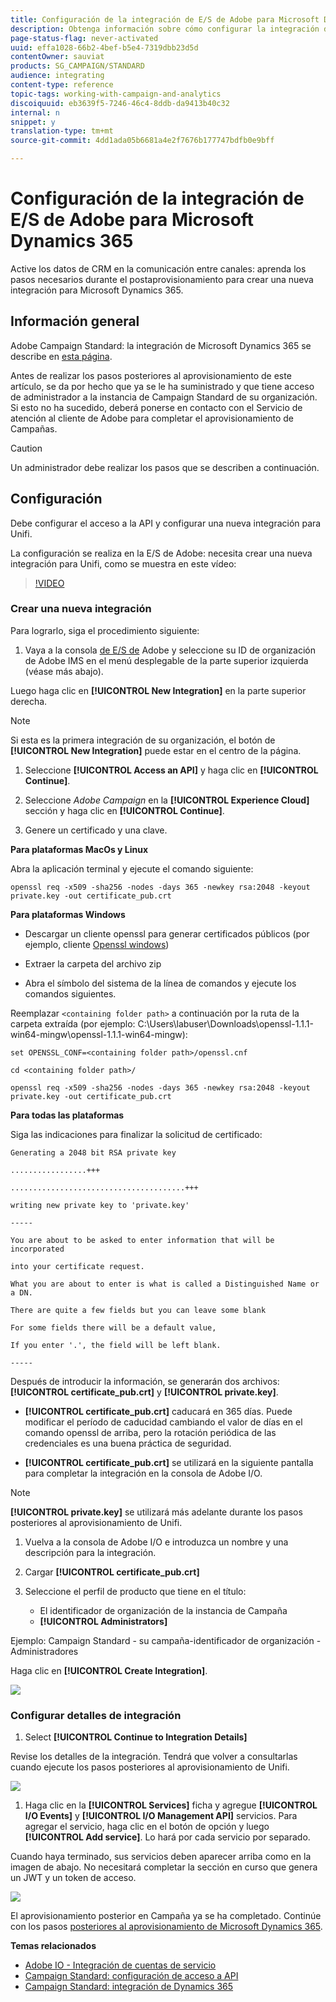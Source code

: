 ```yaml
---
title: Configuración de la integración de E/S de Adobe para Microsoft Dynamics 365
description: Obtenga información sobre cómo configurar la integración de E/S de Adobe para Microsoft Dynamics 365.
page-status-flag: never-activated
uuid: effa1028-66b2-4bef-b5e4-7319dbb23d5d
contentOwner: sauviat
products: SG_CAMPAIGN/STANDARD
audience: integrating
content-type: reference
topic-tags: working-with-campaign-and-analytics
discoiquuid: eb3639f5-7246-46c4-8ddb-da9413b40c32
internal: n
snippet: y
translation-type: tm+mt
source-git-commit: 4dd1ada05b6681a4e2f7676b177747bdfb0e9bff

---
```



# Configuración de la integración de E/S de Adobe para Microsoft Dynamics 365

Active los datos de CRM en la comunicación entre canales: aprenda los pasos necesarios durante el postaprovisionamiento para crear una nueva integración para Microsoft Dynamics 365.

## Información general

Adobe Campaign Standard: la integración de Microsoft Dynamics 365 se describe en [esta página](../../integrating/using/working-with-campaign-standard-and-microsoft-dynamics-365.md).

Antes de realizar los pasos posteriores al aprovisionamiento de este artículo, se da por hecho que ya se le ha suministrado y que tiene acceso de administrador a la instancia de Campaign Standard de su organización.  Si esto no ha sucedido, deberá ponerse en contacto con el Servicio de atención al cliente de Adobe para completar el aprovisionamiento de Campañas.

>[!CAUTION]
>
>Un administrador debe realizar los pasos que se describen a continuación.

## Configuración

Debe configurar el acceso a la API y configurar una nueva integración para Unifi.

La configuración se realiza en la E/S de Adobe: necesita crear una nueva integración para Unifi, como se muestra en este vídeo:

>[!VIDEO](https://video.tv.adobe.com/v/27308)

### Crear una nueva integración

Para lograrlo, siga el procedimiento siguiente:

1. Vaya a la consola [de E/S de](https://console.adobe.io/home#) Adobe y seleccione su ID de organización de Adobe IMS en el menú desplegable de la parte superior izquierda (véase más abajo).

Luego haga clic en **[!UICONTROL New Integration]** en la parte superior derecha.

>[!NOTE]
>
>Si esta es la primera integración de su organización, el botón de **[!UICONTROL New Integration]** puede estar en el centro de la página.

1. Seleccione **[!UICONTROL Access an API]** y haga clic en **[!UICONTROL Continue]**.

1. Seleccione _Adobe Campaign_ en la **[!UICONTROL Experience Cloud]** sección y haga clic en **[!UICONTROL Continue]**.

1. Genere un certificado y una clave.

**Para plataformas MacOs y Linux**

Abra la aplicación terminal y ejecute el comando siguiente:

```
openssl req -x509 -sha256 -nodes -days 365 -newkey rsa:2048 -keyout private.key -out certificate_pub.crt
```

**Para plataformas Windows**

* Descargar un cliente openssl para generar certificados públicos (por ejemplo, cliente [Openssl windows](https://bintray.com/vszakats/generic/download_file?file_path=openssl-1.1.1-win64-mingw.zip))

* Extraer la carpeta del archivo zip

* Abra el símbolo del sistema de la línea de comandos y ejecute los comandos siguientes.

Reemplazar `<containing folder path>` a continuación por la ruta de la carpeta extraída (por ejemplo: C:\Users\labuser\Downloads\openssl-1.1.1-win64-mingw\openssl-1.1.1-win64-mingw):

```
set OPENSSL_CONF=<containing folder path>/openssl.cnf
 
cd <containing folder path>/
 
openssl req -x509 -sha256 -nodes -days 365 -newkey rsa:2048 -keyout private.key -out certificate_pub.crt
```

**Para todas las plataformas**

Siga las indicaciones para finalizar la solicitud de certificado:

```
Generating a 2048 bit RSA private key
 
.................+++
 
.......................................+++
 
writing new private key to 'private.key'
 
-----
 
You are about to be asked to enter information that will be incorporated
 
into your certificate request.
 
What you are about to enter is what is called a Distinguished Name or a DN.
 
There are quite a few fields but you can leave some blank
 
For some fields there will be a default value,
 
If you enter '.', the field will be left blank.
 
-----
```

Después de introducir la información, se generarán dos archivos: **[!UICONTROL certificate_pub.crt]** y **[!UICONTROL private.key]**.

* **[!UICONTROL certificate_pub.crt]** caducará en 365 días. Puede modificar el período de caducidad cambiando el valor de días en el comando openssl de arriba, pero la rotación periódica de las credenciales es una buena práctica de seguridad.

* **[!UICONTROL certificate_pub.crt]** se utilizará en la siguiente pantalla para completar la integración en la consola de Adobe I/O.

>[!NOTE]
>
> **[!UICONTROL private.key]** se utilizará más adelante durante los pasos posteriores al aprovisionamiento de Unifi.

1. Vuelva a la consola de Adobe I/O e introduzca un nombre y una descripción para la integración.

1. Cargar **[!UICONTROL certificate_pub.crt]**

1. Seleccione el perfil de producto que tiene en el título:

   * El identificador de organización de la instancia de Campaña
   * **[!UICONTROL Administrators]**

Ejemplo:  Campaign Standard - su campaña-identificador de organización - Administradores

Haga clic en **[!UICONTROL Create Integration]**.

![](assets/MSdynACSIntegration-4B.png)

### Configurar detalles de integración

1. Select **[!UICONTROL Continue to Integration Details]**

Revise los detalles de la integración.  Tendrá que volver a consultarlas cuando ejecute los pasos posteriores al aprovisionamiento de Unifi.

![](assets/MSdynACSIntegration-5.png)

1. Haga clic en la **[!UICONTROL Services]** ficha y agregue **[!UICONTROL I/O Events]** y **[!UICONTROL I/O Management API]** servicios.  Para agregar el servicio, haga clic en el botón de opción y luego **[!UICONTROL Add service]**.  Lo hará por cada servicio por separado.

Cuando haya terminado, sus servicios deben aparecer arriba como en la imagen de abajo. No necesitará completar la sección en curso que genera un JWT y un token de acceso.

![](assets/MSdynACSIntegration-6.png)

El aprovisionamiento posterior en Campaña ya se ha completado.  Continúe con los pasos [posteriores al aprovisionamiento de Microsoft Dynamics 365](../../integrating/using/configure-microsoft-dynamics-365-for-campaign-integration.md).

**Temas relacionados**

* [Adobe IO - Integración de cuentas de servicio](https://www.adobe.io/authentication/auth-methods.html#!AdobeDocs/adobeio-auth/master/AuthenticationOverview/ServiceAccountIntegration.md)
* [Campaign Standard: configuración de acceso a API](https://docs.campaign.adobe.com/doc/standard/en/api/ACS_API.html#setting-up-api-access)
* [Campaign Standard: integración de Dynamics 365](../../integrating/using/configure-microsoft-dynamics-365-for-campaign-integration.md)

